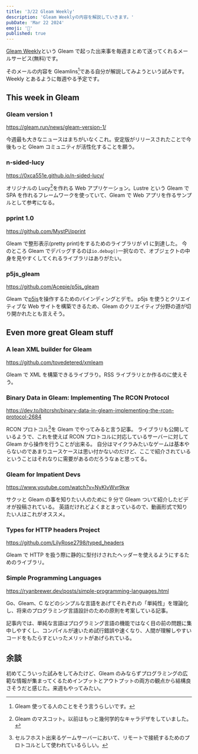```yaml
---
title: '3/22 Gleam Weekly'
description: 'Gleam Weeklyの内容を解説していきます。'
pubDate: 'Mar 22 2024'
emoji: '🦊'
published: true
---
```


[Gleam Weekly](https://gleamweekly.com)という Gleam
で起った出来事を毎週まとめて送ってくれるメールサービス(無料)です。

そのメールの内容を Gleamlins[^1]である自分が解説してみようという試みです。Weekly
とあるように毎週やる予定です。

## This week in Gleam

### Gleam version 1

https://gleam.run/news/gleam-version-1/

今週最も大きなニュースはまちがいなくこれ。安定版がリリースされたことで今後もっと
Gleam コミュニティが活性化することを願う。

### n-sided-lucy

https://0xca551e.github.io/n-sided-lucy/

オリジナルの Lucy[^2]を作れる Web アプリケーション。Lustre という Gleam で SPA
を作れるフレームワークを使っていて、Gleam で Web
アプリを作るサンプルとして参考になる。

### pprint 1.0

https://github.com/MystPi/pprint

Gleam で整形表示(pretty print)をするためのライブラリが v1 に到達した。
今のところ Gleam
でデバッグするのは`io.debug()`一択なので、オブジェクトの中身を見やすくしてくれるライブラリはありがたい。

### p5js_gleam

https://github.com/Acepie/p5js_gleam

Gleam で[p5js](https://p5js.jp)を操作するためのバインディングとデモ。 p5js
を使うとクリエイティブな Web サイトを構築できるため、Gleam
のクリエイティブ分野の道が切り開かれたとも言えそう。

## Even more great Gleam stuff

### A lean XML builder for Gleam

https://github.com/tovedetered/xmleam

Gleam で XML を構築できるライブラり。RSS ライブラリとか作るのに使えそう。

### Binary Data in Gleam: Implementing The RCON Protocol

https://dev.to/bitcrshr/binary-data-in-gleam-implementing-the-rcon-protocol-2684

RCON プロトコル[^3]を Gleam でやってみると言う記事。
ライブラリも公開しているようで、これを使えば RCON
プロトコルに対応しているサーバーに対して Gleam から操作を行うことが出来る。
自分はマイクラみたいなゲームは基本やらないのであまりユースケースは思い付かないのだけど、ここで紹介されているということはそれなりに需要があるのだろうなぁと思ってる。

### Gleam for Impatient Devs

https://www.youtube.com/watch?v=NyKIvWvr9kw

サクッと Gleam の事を知りたい人のために 9 分で Gleam
ついて紹介したビデオが投稿されている。
英語だけれどよくまとまっているので、動画形式で知りたい人はこれがオススメ。

### Types for HTTP headers Project

https://github.com/LilyRose2798/typed_headers

Gleam で HTTP
を扱う際に静的に型付けされたヘッダーを使えるようにするためのライブラリ。

### Simple Programming Languages

https://ryanbrewer.dev/posts/simple-programming-languages.html

Go、Gleam、C
などのシンプルな言語をあげてそれぞれの「単純性」を理論化し、将来のプログラミング言語設計のための原則を考案している記事。

記事内では、単純な言語はプログラミング言語の機能ではなく目の前の問題に集中しやすくし、コンパイルが速いため試行錯誤や速くなり、人間が理解しやすいコードをもたらすといったメリットがあげられている。

## 余談

初めてこういった試みをしてみたけど、Gleam
のみならずプログラミングの広範な情報が集まってくるためインプットとアウトプットの両方の観点から結構良さそうだと感じた。来週もやってみたい。

[^1]: Gleam 使ってる人のことをそう言うらしいです。

[^2]: Gleam のマスコット。以前はもっと幾何学的なキャラデザをしていました。

[^3]: セルフホスト出来るゲームサーバーにおいて、リモートで接続するためのプロトコルとして使われているらしい。
